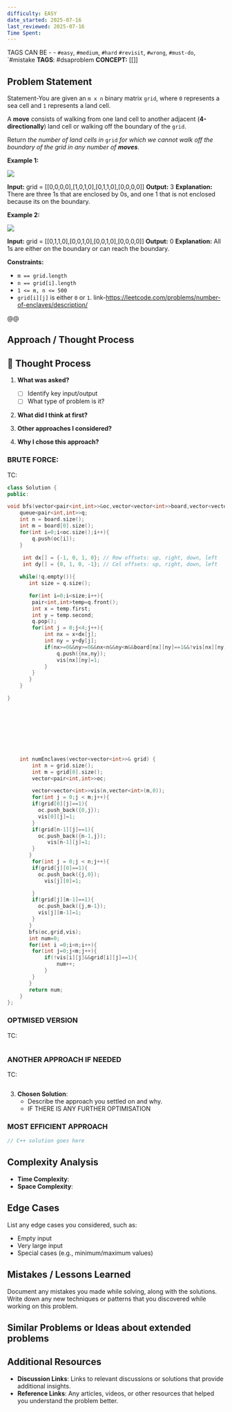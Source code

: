 ```yaml
---
difficulty: EASY
date_started: 2025-07-16
last_reviewed: 2025-07-16
Time Spent: 
---
```


TAGS CAN BE - - `#easy`, `#medium`, `#hard` `#revisit`, `#wrong`, `#must-do`, `#mistake
**TAGS**: #dsaproblem
**CONCEPT:** [[]]


## Problem Statement
Statement-You are given an `m x n` binary matrix `grid`, where `0` represents a sea cell and `1` represents a land cell.

A **move** consists of walking from one land cell to another adjacent (**4-directionally**) land cell or walking off the boundary of the `grid`.

Return _the number of land cells in_ `grid` _for which we cannot walk off the boundary of the grid in any number of **moves**_.

**Example 1:**

![](https://assets.leetcode.com/uploads/2021/02/18/enclaves1.jpg)

**Input:** grid = [[0,0,0,0],[1,0,1,0],[0,1,1,0],[0,0,0,0]]
**Output:** 3
**Explanation:** There are three 1s that are enclosed by 0s, and one 1 that is not enclosed because its on the boundary.

**Example 2:**

![](https://assets.leetcode.com/uploads/2021/02/18/enclaves2.jpg)

**Input:** grid = [[0,1,1,0],[0,0,1,0],[0,0,1,0],[0,0,0,0]]
**Output:** 0
**Explanation:** All 1s are either on the boundary or can reach the boundary.

**Constraints:**

- `m == grid.length`
- `n == grid[i].length`
- `1 <= m, n <= 500`
- `grid[i][j]` is either `0` or `1`.
link-https://leetcode.com/problems/number-of-enclaves/description/

@@
## Approach / Thought Process
## 🧠 Thought Process

1. **What was asked?**
   - [ ] Identify key input/output
   - [ ] What type of problem is it?

2. **What did I think at first?**



3. **Other approaches I considered?**



4. **Why I chose this approach?**


   
### BRUTE FORCE:
TC:
```c++
class Solution {
public:

void bfs(vector<pair<int,int>>&oc,vector<vector<int>>board,vector<vector<int>>&vis){
    queue<pair<int,int>>q;
    int n = board.size();
    int m = board[0].size();
    for(int i=0;i<oc.size();i++){
        q.push(oc[i]);
    }
    
     int dx[] = {-1, 0, 1, 0}; // Row offsets: up, right, down, left
     int dy[] = {0, 1, 0, -1}; // Col offsets: up, right, down, left

    while(!q.empty()){
       int size = q.size();

       for(int i=0;i<size;i++){
        pair<int,int>temp=q.front();
        int x = temp.first;
        int y = temp.second;
        q.pop();
        for(int j = 0;j<4;j++){
            int nx = x+dx[j];
            int ny = y+dy[j];
            if(nx>=0&&ny>=0&&nx<n&&ny<m&&board[nx][ny]==1&&!vis[nx][ny]){
                q.push({nx,ny});
                vis[nx][ny]=1;
            }
        }
       }
    }

}









    int numEnclaves(vector<vector<int>>& grid) {
        int n = grid.size();
        int m = grid[0].size();
        vector<pair<int,int>>oc;

        vector<vector<int>>vis(n,vector<int>(m,0));
        for(int j = 0;j < m;j++){
        if(grid[0][j]==1){
          oc.push_back({0,j});
          vis[0][j]=1;
        }
        if(grid[n-1][j]==1){
          oc.push_back({n-1,j});
             vis[n-1][j]=1;
        }
       }
        for(int j = 0;j < n;j++){
        if(grid[j][0]==1){
          oc.push_back({j,0});
            vis[j][0]=1;

        }
        if(grid[j][m-1]==1){
          oc.push_back({j,m-1});
          vis[j][m-1]=1;
        }
       }
       bfs(oc,grid,vis);
       int num=0;
       for(int i =0;i<n;i++){
        for(int j=0;j<m;j++){
            if(!vis[i][j]&&grid[i][j]==1){
                num++;
            }
        }
       }
       return num;
    }
};
```

### OPTMISED VERSION 
TC:
```c++

```

### ANOTHER APPROACH IF NEEDED
TC:
```c++

```


3. **Chosen Solution**:
   - Describe the approach you settled on and why.
   - IF THERE IS ANY FURTHER OPTIMISATION

### MOST EFFICIENT APPROACH
```cpp
// C++ solution goes here
```

## Complexity Analysis
- **Time Complexity**: 
- **Space Complexity**: 

## Edge Cases
List any edge cases you considered, such as:
- Empty input
- Very large input
- Special cases (e.g., minimum/maximum values)

## Mistakes / Lessons Learned
Document any mistakes you made while solving, along with the solutions.
Write down any new techniques or patterns that you discovered while working on this problem.


## Similar Problems or Ideas about extended problems



## Additional Resources
- **Discussion Links**: Links to relevant discussions or solutions that provide additional insights.
- **Reference Links**: Any articles, videos, or other resources that helped you understand the problem better.